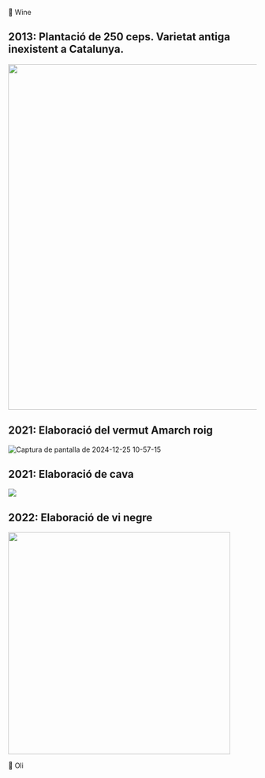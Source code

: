 🍷 Wine

## 2013: Plantació de 250 ceps. Varietat antiga inexistent a Catalunya.

<img src="https://github.com/user-attachments/assets/cfdb98b2-99fc-4222-a6db-433c22833492" width="700">

## 2021: Elaboració del vermut Amarch roig

![Captura de pantalla de 2024-12-25 10-57-15](https://github.com/user-attachments/assets/28dbcd82-8350-42d9-abf4-7d3d05764e52)

## 2021: Elaboració de cava

<img src="https://github.com/user-attachments/assets/064f4795-189e-47f7-99b9-4e077dc8e576" with="450">


## 2022: Elaboració de vi negre

<img src="https://github.com/user-attachments/assets/7c55b9b6-11a1-478f-867e-4a3b110b01cc" width="450">





:blossom: Oli




